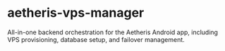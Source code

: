 # aetheris-vps-manager
All-in-one backend orchestration for the Aetheris Android app, including VPS provisioning, database setup, and failover management.
